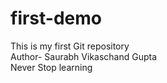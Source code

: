 # first-demo
This is my first Git repository
<br>
Author- Saurabh Vikaschand Gupta
<br>
Never Stop learning

